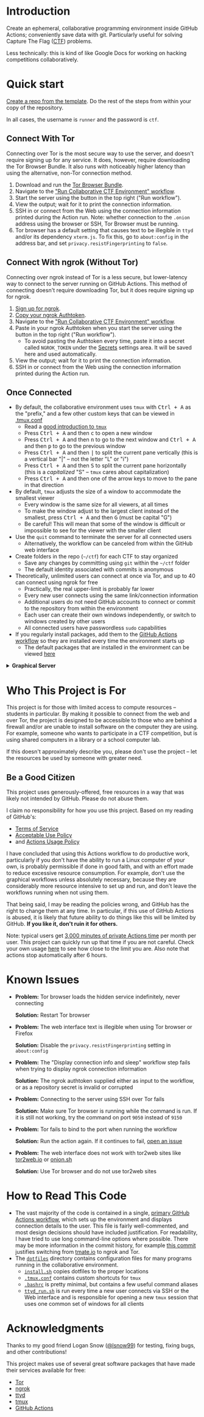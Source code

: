 # Introduction

Create an ephemeral, collaborative programming environment inside GitHub
Actions; conveniently save data with git. Particularly useful for solving
Capture The Flag
([CTF](https://en.wikipedia.org/wiki/Capture_the_flag#Computer_security))
problems.

Less technically: this is kind of like Google Docs for working on hacking
competitions collaboratively.

# Quick start

[Create a repo from the
template](https://github.com/jstrieb/ctf-collab-template/generate). Do the rest
of the steps from within your copy of the repository.

In all cases, the username is `runner` and the password is `ctf`.

## Connect With Tor

Connecting over Tor is the most secure way to use the server, and doesn't
require signing up for any service. It does, however, require downloading the
Tor Browser Bundle. It also runs with noticeably higher latency than using the
alternative, non-Tor connection method.

1. Download and run the [Tor Browser
   Bundle](https://www.torproject.org/download/).
2. Navigate to the ["Run Collaborative CTF Environment"
   workflow](../../actions?query=workflow%3A"Run+Collaborative+CTF+Environment").
3. Start the server using the button in the top right ("Run workflow").
4. View the output; wait for it to print the connection information.
5. SSH in or connect from the Web using the connection information printed
   during the Action run. Note: whether connection to the `.onion` address
   using the browser or SSH, Tor Browser must be running.
6. Tor browser has a default setting that causes text to be illegible in `ttyd`
   and/or its dependency `xterm.js`. To fix this, go to `about:config` in the
   address bar, and set `privacy.resistFingerprinting` to `false`.

## Connect With ngrok (Without Tor)

Connecting over ngrok instead of Tor is a less secure, but lower-latency way to
connect to the server running on GitHub Actions. This method of connecting
doesn't require downloading Tor, but it does require signing up for ngrok.

1. [Sign up for ngrok](https://dashboard.ngrok.com/get-started/setup).
2. [Copy your ngrok
   Authtoken](https://dashboard.ngrok.com/auth/your-authtoken).
3. Navigate to the ["Run Collaborative CTF Environment"
   workflow](../../actions?query=workflow%3A"Run+Collaborative+CTF+Environment").
4. Paste in your ngrok Authtoken when you start the server using the button in
   the top right ("Run workflow").
   - To avoid pasting the Authtoken every time, paste it into a secret called
     `NGROK_TOKEN` under the [Secrets](../../settings/secrets/actions) settings
     area. It will be saved here and used automatically.
5. View the output; wait for it to print the connection information.
6. SSH in or connect from the Web using the connection information printed
   during the Action run.

## Once Connected

- By default, the collaborative environment uses `tmux` with <kbd>Ctrl +
  A</kbd> as the "prefix," and a few other custom keys that can be viewed in
  [.tmux.conf](dotfiles/.tmux.conf)
  - Read a [good introduction to
    `tmux`](https://www.hamvocke.com/blog/a-quick-and-easy-guide-to-tmux/)
  - Press <kbd>Ctrl + A</kbd> and then <kbd>c</kbd> to open a new window
  - Press <kbd>Ctrl + A</kbd> and then <kbd>n</kbd> to go to the next window
    and <kbd>Ctrl + A</kbd> and then <kbd>p</kbd> to go to the previous window
  - Press <kbd>Ctrl + A</kbd> and then <kbd>|</kbd> to split the current pane
    vertically (this is a vertical bar "|" – not the letter "L" or "i")
  - Press <kbd>Ctrl + A</kbd> and then <kbd>S</kbd> to split the current pane
    horizontally (this is a *capitalized* "S" – `tmux` cares about
    capitalization)
  - Press <kbd>Ctrl + A</kbd> and then one of the arrow keys to move to the
    pane in that direction
- By default, `tmux` adjusts the size of a window to accommodate the smallest
  viewer
  - Every window is the same size for all viewers, at all times
  - To make the window adjust to the largest client instead of the smallest,
    press <kbd>Ctrl + A</kbd> and then <kbd>G</kbd> (must be capital "G")
  - Be careful! This will mean that some of the window is difficult or
    impossible to see for the viewer with the smaller client
- Use the `quit` command to terminate the server for all connected users
  - Alternatively, the workflow can be canceled from within the GitHub web
    interface
- Create folders in the repo (`~/ctf`) for each CTF to stay organized
  - Save any changes by committing using `git` within the `~/ctf` folder
  - The default identity associated with commits is anonymous
- Theoretically, unlimited users can connect at once via Tor, and up to 40 can
  connect using ngrok for free
  - Practically, the real upper-limit is probably far lower
  - Every new user connects using the same link/connection information
  - Additional users do not need GitHub accounts to connect or commit to the
    repository from within the environment
  - Each user can create their own windows independently, or switch to windows
    created by other users
  - All connected users have passwordless `sudo` capabilities
- If you regularly install packages, add them to the [GitHub Actions
  workflow](./.github/workflows/run-server.yml#L35) so they are installed every
  time the environment starts up
  - The default packages that are installed in the environment can be viewed
    [here](./.github/workflows/run-server.yml#L35)

<details>

<summary><b>Graphical Server</b></summary>

**Don't use the graphical workflow unless absolutely necessary!**

1. [Sign up for ngrok](https://dashboard.ngrok.com/get-started/setup).
2. [Copy your ngrok
   Authtoken](https://dashboard.ngrok.com/auth/your-authtoken).
3. Navigate to the ["Run Graphical RDP CTF Environment (Ubuntu GNOME)"
   workflow](../../actions?query=workflow%3A"Run+Graphical+RDP+CTF+Environment+(Ubuntu+GNOME)").
4. Paste in your ngrok Authtoken when you start the server using the button in
   the top right ("Run workflow").
   - To avoid pasting the Authtoken every time, paste it into a secret called
     `NGROK_TOKEN` under the [Secrets](../../settings/secrets/actions) settings
     area. It will be saved here and used automatically.
5. View the output; wait for it to print the connection information.
6. Paste the connection link into your [remote desktop (RDP)
   client](https://en.wikipedia.org/wiki/Remote_Desktop_Protocol).
   - On Windows, press the start button and search for "Remote Desktop
     Connection" – the client should be installed by default.
   - On Linux [Remmina](https://remmina.org/how-to-install-remmina/) is a
     well-regarded RDP client.

</details>

# Who This Project is For

This project is for those with limited access to compute resources – students
in particular. By making it possible to connect from the web and over Tor, the
project is designed to be accessible to those who are behind a firewall and/or
are unable to install software on the computer they are using. For example,
someone who wants to participate in a CTF competition, but is using
shared computers in a library or a school computer lab.

If this doesn't approximately describe you, please don't use the project – let
the resources be used by someone with greater need.

## Be a Good Citizen

This project uses generously-offered, free resources in a way that was likely
not intended by GitHub. Please do not abuse them.

I claim no responsibility for how you use this project. Based on my reading of
GitHub's:

- [Terms of
  Service](https://docs.github.com/en/free-pro-team@latest/github/site-policy/github-terms-of-service#the-github-terms-of-service)
- [Acceptable Use
  Policy](https://docs.github.com/en/free-pro-team@latest/github/site-policy/github-acceptable-use-policies)
- and [Actions Usage
  Policy](https://docs.github.com/en/free-pro-team@latest/github/site-policy/github-additional-product-terms)

I have concluded that using this Actions workflow to do productive work,
particularly if you don't have the ability to run a Linux computer of your own,
is probably permissible if done in good faith, and with an effort made to
reduce excessive resource consumption. For example, don't use the graphical
workflows unless absolutely necessary, because they are considerably more
resource intensive to set up and run, and don't leave the workflows running
when not using them.

That being said, I may be reading the policies wrong, and GitHub has the right
to change them at any time. In particular, if this use of GitHub Actions is
abused, it is likely that future ability to do things like this will be limited
by GitHub. **If you like it, don't ruin it for others.**

Note: typical users get [3,000 minutes of private Actions
time](https://docs.github.com/en/free-pro-team@latest/actions/reference/usage-limits-billing-and-administration#usage-limits)
per month per user. This project can quickly run up that time if you are not
careful. Check your own usage [here](https://github.com/settings/billing) to
see how close to the limit you are. Also note that actions stop automatically
after 6 hours.

# Known Issues

- **Problem:** Tor browser loads the hidden service indefinitely, never
  connecting

  **Solution:** Restart Tor browser
- **Problem:** The web interface text is illegible when using Tor browser or
  Firefox

  **Solution:** Disable the `privacy.resistFingerprinting` setting in
  `about:config`
- **Problem:** The "Display connection info and sleep" workflow step fails when
  trying to display ngrok connection information

  **Solution:** The ngrok authtoken supplied either as input to the workflow,
  or as a repository secret is invalid or corrupted
- **Problem:** Connecting to the server using SSH over Tor fails

  **Solution:** Make sure Tor browser is running while the command is run. If
  it is still not working, try the command on port `9050` instead of `9150`
- **Problem:** Tor fails to bind to the port when running the workflow

  **Solution:** Run the action again. If it continues to fail, [open an
  issue](https://github.com/jstrieb/ctf-collab-template/issues/new)
- **Problem:** The web interface does not work with tor2web sites like
  [tor2web.io](https://tor2web.io) or [onion.sh](https://onion.sh)

  **Solution:** Use Tor browser and do not use tor2web sites

# How to Read This Code

- The vast majority of the code is contained in a single, [primary GitHub
  Actions workflow](./.github/workflows/run-server.yml), which sets up the
  environment and displays connection details to the user. This file is fairly
  well-commented, and most design decisions should have included justification.
  For readability, I have
  tried to use long command-line options where possible. There may be more
  information in the commit history, for example [this
  commit](https://github.com/jstrieb/ctf-collab-template/commit/47148f0ecc78c755cd69e5f09d76a4fc94530df9)
  justifies switching from [tmate.io](https://tmate.io) to ngrok and Tor.
- The [`dotfiles`](./dotfiles) directory contains configuration files for many
  programs running in the collaborative environment.
  - [`install.sh`](./dotfiles/install.sh) copies dotfiles to the proper
    locations
  - [`.tmux.conf`](./dotfiles/.tmux.conf) contains custom shortcuts for `tmux`
  - [`.bashrc`](./dotfiles/.bashrc) is pretty minimal, but contains a few
    useful command aliases
  - [`ttyd_run.sh`](./dotfiles/ttyd_run.sh) is run every time a new user
    connects via SSH or the Web interface and is responsible for opening a new
    `tmux` session that uses one common set of windows for all clients

# Acknowledgments

Thanks to my good friend Logan Snow ([@lsnow99](https://github.com/lsnow99))
for testing, fixing bugs, and other contributions!

This project makes use of several great software packages that have made their
services available for free:

- [Tor](https://www.torproject.org/)
- [ngrok](https://ngrok.com)
- [ttyd](https://github.com/tsl0922/ttyd)
- [tmux](https://en.wikipedia.org/wiki/Tmux)
- [GitHub Actions](https://github.com/features/actions)

